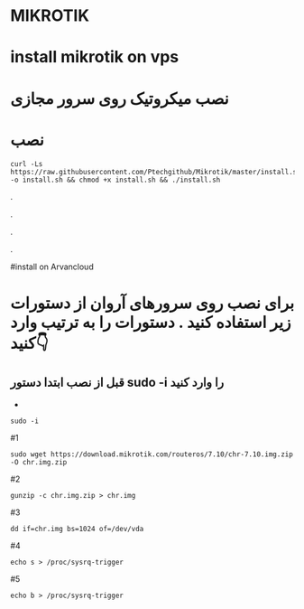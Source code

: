 
# MIKROTIK

# install mikrotik on vps
# نصب میکروتیک روی سرور مجازی

# نصب

```
curl -Ls https://raw.githubusercontent.com/Ptechgithub/Mikrotik/master/install.sh -o install.sh && chmod +x install.sh && ./install.sh
```

.

.
 
.

.

#install on Arvancloud 
# برای نصب روی سرورهای آروان از دستورات زیر استفاده کنید . دستورات را به ترتیب وارد کنید👇

## قبل از نصب ابتدا دستور sudo -i را وارد کنید 

-
``
sudo -i
``

#1

```
sudo wget https://download.mikrotik.com/routeros/7.10/chr-7.10.img.zip -O chr.img.zip
```

#2

```
gunzip -c chr.img.zip > chr.img
```

#3

```
dd if=chr.img bs=1024 of=/dev/vda
```

#4

```
echo s > /proc/sysrq-trigger
```

#5

```
echo b > /proc/sysrq-trigger
```
